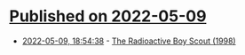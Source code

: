 # [Published on 2022-05-09](index.md)

* [2022-05-09, 18:54:38](https://news.ycombinator.com/item?id=31318248) - [The Radioactive Boy Scout (1998)](https://harpers.org/archive/1998/11/the-radioactive-boy-scout/)
